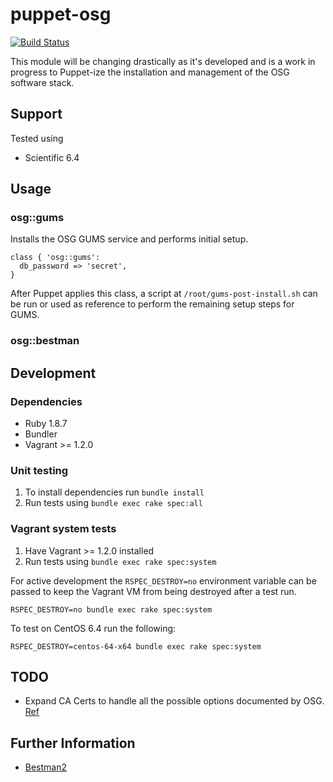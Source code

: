 # puppet-osg

[![Build Status](https://travis-ci.org/treydock/puppet-osg.png)](https://travis-ci.org/treydock/puppet-osg)

This module will be changing drastically as it's developed and is a work in progress to Puppet-ize the installation and management of the OSG software stack.

## Support

Tested using
* Scientific 6.4

## Usage

### osg::gums

Installs the OSG GUMS service and performs initial setup.

    class { 'osg::gums':
      db_password => 'secret',
    }

After Puppet applies this class, a script at `/root/gums-post-install.sh` can be run or used as reference to perform the remaining setup steps for GUMS.

### osg::bestman

## Development

### Dependencies

* Ruby 1.8.7
* Bundler
* Vagrant >= 1.2.0

### Unit testing

1. To install dependencies run `bundle install`
2. Run tests using `bundle exec rake spec:all`

### Vagrant system tests

1. Have Vagrant >= 1.2.0 installed
2. Run tests using `bundle exec rake spec:system`

For active development the `RSPEC_DESTROY=no` environment variable can be passed to keep the Vagrant VM from being destroyed after a test run.

    RSPEC_DESTROY=no bundle exec rake spec:system

To test on CentOS 6.4 run the following:

    RSPEC_DESTROY=centos-64-x64 bundle exec rake spec:system

## TODO

* Expand CA Certs to handle all the possible options documented by OSG.  [Ref](https://twiki.grid.iu.edu/bin/view/Documentation/Release3/InstallCertAuth)

## Further Information

* [Bestman2](https://twiki.grid.iu.edu/bin/view/Documentation/Release3/InstallOSGBestmanSE)
